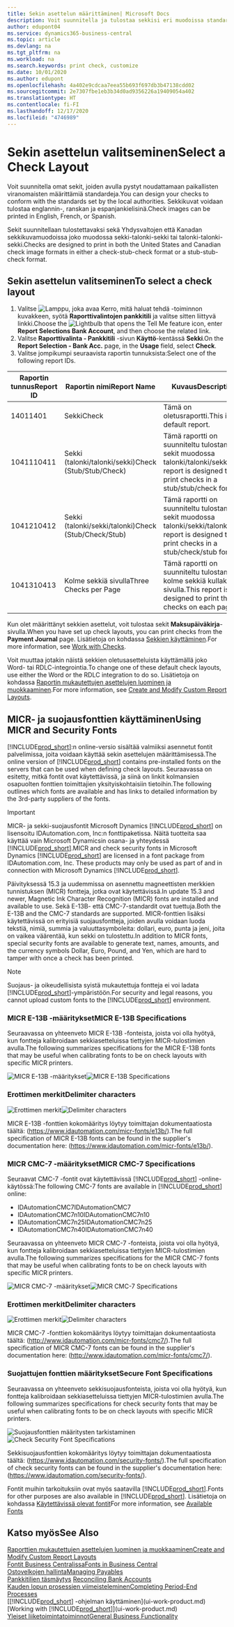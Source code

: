 ```yaml
---
title: Sekin asettelun määrittäminen| Microsoft Docs
description: Voit suunnitella ja tulostaa sekkisi eri muodoissa standardinmukaisia vaatimuksia noudattaen.
author: edupont04
ms.service: dynamics365-business-central
ms.topic: article
ms.devlang: na
ms.tgt_pltfrm: na
ms.workload: na
ms.search.keywords: print check, customize
ms.date: 10/01/2020
ms.author: edupont
ms.openlocfilehash: 4a402e9cdcaa7eea55b693f697db3b47138cdd02
ms.sourcegitcommit: 2e7307fbe1eb3b34d0ad9356226a19409054a402
ms.translationtype: HT
ms.contentlocale: fi-FI
ms.lasthandoff: 12/17/2020
ms.locfileid: "4746989"
---
```

# <a name="select-a-check-layout"></a><span data-ttu-id="11d8f-103">Sekin asettelun valitseminen</span><span class="sxs-lookup"><span data-stu-id="11d8f-103">Select a Check Layout</span></span>
<span data-ttu-id="11d8f-104">Voit suunnitella omat sekit, joiden avulla pystyt noudattamaan paikallisten viranomaisten määrittämiä standardeja.</span><span class="sxs-lookup"><span data-stu-id="11d8f-104">You can design your checks to conform with the standards set by the local authorities.</span></span> <span data-ttu-id="11d8f-105">Sekkikuvat voidaan tulostaa englannin-, ranskan ja espanjankielisinä.</span><span class="sxs-lookup"><span data-stu-id="11d8f-105">Check images can be printed in English, French, or Spanish.</span></span>

<span data-ttu-id="11d8f-106">Sekit suunnitellaan tulostettavaksi sekä Yhdysvaltojen että Kanadan sekkikuvamuodoissa joko muodossa sekki-talonki-sekki tai talonki-talonki-sekki.</span><span class="sxs-lookup"><span data-stu-id="11d8f-106">Checks are designed to print in both the United States and Canadian check image formats in either a check-stub-check format or a stub-stub-check format.</span></span>

## <a name="to-select-a-check-layout"></a><span data-ttu-id="11d8f-107">Sekin asettelun valitseminen</span><span class="sxs-lookup"><span data-stu-id="11d8f-107">To select a check layout</span></span>
1. <span data-ttu-id="11d8f-108">Valitse ![Lamppu, joka avaa Kerro, mitä haluat tehdä -toiminnon](media/ui-search/search_small.png "Kerro, mitä haluat tehdä") kuvakkeen, syötä **Raporttivalintojen pankkitili** ja valitse sitten liittyvä linkki.</span><span class="sxs-lookup"><span data-stu-id="11d8f-108">Choose the ![Lightbulb that opens the Tell Me feature](media/ui-search/search_small.png "Tell me what you want to do") icon, enter **Report Selections Bank Account**, and then choose the related link.</span></span>
2. <span data-ttu-id="11d8f-109">Valitse **Raporttivalinta - Pankkitili** -sivun **Käyttö**-kentässä **Sekki**.</span><span class="sxs-lookup"><span data-stu-id="11d8f-109">On the **Report Selection - Bank Acc.** page, in the **Usage** field, select **Check**.</span></span>
3. <span data-ttu-id="11d8f-110">Valitse jompikumpi seuraavista raportin tunnuksista:</span><span class="sxs-lookup"><span data-stu-id="11d8f-110">Select one of the following report IDs.</span></span>

| <span data-ttu-id="11d8f-111">Raportin tunnus</span><span class="sxs-lookup"><span data-stu-id="11d8f-111">Report ID</span></span> | <span data-ttu-id="11d8f-112">Raportin nimi</span><span class="sxs-lookup"><span data-stu-id="11d8f-112">Report Name</span></span> | <span data-ttu-id="11d8f-113">Kuvaus</span><span class="sxs-lookup"><span data-stu-id="11d8f-113">Description</span></span> |
| --- | --- | --- |
| <span data-ttu-id="11d8f-114">1401</span><span class="sxs-lookup"><span data-stu-id="11d8f-114">1401</span></span> |<span data-ttu-id="11d8f-115">Sekki</span><span class="sxs-lookup"><span data-stu-id="11d8f-115">Check</span></span> |<span data-ttu-id="11d8f-116">Tämä on oletusraportti.</span><span class="sxs-lookup"><span data-stu-id="11d8f-116">This is the default report.</span></span> |
| <span data-ttu-id="11d8f-117">10411</span><span class="sxs-lookup"><span data-stu-id="11d8f-117">10411</span></span> |<span data-ttu-id="11d8f-118">Sekki (talonki/talonki/sekki)</span><span class="sxs-lookup"><span data-stu-id="11d8f-118">Check (Stub/Stub/Check)</span></span> |<span data-ttu-id="11d8f-119">Tämä raportti on suunniteltu tulostamaan sekit muodossa talonki/talonki/sekki.</span><span class="sxs-lookup"><span data-stu-id="11d8f-119">This report is designed to print checks in a stub/stub/check format.</span></span> |
| <span data-ttu-id="11d8f-120">10412</span><span class="sxs-lookup"><span data-stu-id="11d8f-120">10412</span></span> |<span data-ttu-id="11d8f-121">Sekki (talonki/sekki/talonki)</span><span class="sxs-lookup"><span data-stu-id="11d8f-121">Check (Stub/Check/Stub)</span></span> |<span data-ttu-id="11d8f-122">Tämä raportti on suunniteltu tulostamaan sekit muodossa talonki/sekki/talonki.</span><span class="sxs-lookup"><span data-stu-id="11d8f-122">This report is designed to print checks in a stub/check/stub format.</span></span> |
| <span data-ttu-id="11d8f-123">10413</span><span class="sxs-lookup"><span data-stu-id="11d8f-123">10413</span></span> |<span data-ttu-id="11d8f-124">Kolme sekkiä sivulla</span><span class="sxs-lookup"><span data-stu-id="11d8f-124">Three Checks per Page</span></span> |<span data-ttu-id="11d8f-125">Tämä raportti on suunniteltu tulostamaan kolme sekkiä kullakin sivulla.</span><span class="sxs-lookup"><span data-stu-id="11d8f-125">This report is designed to print three checks on each page.</span></span> |

<span data-ttu-id="11d8f-126">Kun olet määrittänyt sekkien asettelut, voit tulostaa sekit **Maksupäiväkirja**-sivulla.</span><span class="sxs-lookup"><span data-stu-id="11d8f-126">When you have set up check layouts, you can print checks from the **Payment Journal** page.</span></span> <span data-ttu-id="11d8f-127">Lisätietoja on kohdassa [Sekkien käyttäminen](payables-how-work-checks.md).</span><span class="sxs-lookup"><span data-stu-id="11d8f-127">For more information, see [Work with Checks](payables-how-work-checks.md).</span></span>

<span data-ttu-id="11d8f-128">Voit muuttaa jotakin näistä sekkien oletusasetteluista käyttämällä joko Word- tai RDLC-integrointia.</span><span class="sxs-lookup"><span data-stu-id="11d8f-128">To change one of these default check layouts, use either the Word or the RDLC integration to do so.</span></span> <span data-ttu-id="11d8f-129">Lisätietoja on kohdassa [Raportin mukautettujen asettelujen luominen ja muokkaaminen](ui-how-create-custom-report-layout.md).</span><span class="sxs-lookup"><span data-stu-id="11d8f-129">For more information, see [Create and Modify Custom Report Layouts](ui-how-create-custom-report-layout.md).</span></span>

## <a name="using-micr-and-security-fonts"></a><span data-ttu-id="11d8f-130">MICR- ja suojausfonttien käyttäminen</span><span class="sxs-lookup"><span data-stu-id="11d8f-130">Using MICR and Security Fonts</span></span>
<span data-ttu-id="11d8f-131">[!INCLUDE[prod_short](includes/prod_short.md)]:n online-versio sisältää valmiiksi asennetut fontit palvelimissa, joita voidaan käyttää sekin asettelujen määrittämisessä.</span><span class="sxs-lookup"><span data-stu-id="11d8f-131">The online version of [!INCLUDE[prod_short](includes/prod_short.md)] contains pre-installed fonts on the servers that can be used when defining check layouts.</span></span> <span data-ttu-id="11d8f-132">Seuraavassa on esitetty, mitkä fontit ovat käytettävissä, ja siinä on linkit kolmansien osapuolten fonttien toimittajien yksityiskohtaisiin tietoihin.</span><span class="sxs-lookup"><span data-stu-id="11d8f-132">The following outlines which fonts are available and has links to detailed information by the 3rd-party suppliers of the fonts.</span></span>

> [!Important]
> <span data-ttu-id="11d8f-133">MICR- ja sekki-suojausfontit Microsoft Dynamics [!INCLUDE[prod_short](includes/prod_short.md)] on lisensoitu IDAutomation.com, Inc:n fonttipaketissa. Näitä tuotteita saa käyttää vain Microsoft Dynamicsin osana- ja yhteydessä [!INCLUDE[prod_short](includes/prod_short.md)].</span><span class="sxs-lookup"><span data-stu-id="11d8f-133">MICR and check security fonts in Microsoft Dynamics [!INCLUDE[prod_short](includes/prod_short.md)] are licensed in a font package from IDAutomation.com, Inc. These products may only be used as part of and in connection with Microsoft Dynamics [!INCLUDE[prod_short](includes/prod_short.md)].</span></span>

<span data-ttu-id="11d8f-134">Päivityksessä 15.3 ja uudemmissa on asennettu magneettisten merkkien tunnistuksen (MICR) fontteja, jotka ovat käytettävissä.</span><span class="sxs-lookup"><span data-stu-id="11d8f-134">In update 15.3 and newer, Magnetic Ink Character Recognition (MICR) fonts are installed and available to use.</span></span> <span data-ttu-id="11d8f-135">Sekä E-13B- että CMC-7-standardit ovat tuettuja.</span><span class="sxs-lookup"><span data-stu-id="11d8f-135">Both the E-13B and the CMC-7 standards are supported.</span></span> <span data-ttu-id="11d8f-136">MICR-fonttien lisäksi käytettävissä on erityisiä suojausfontteja, joiden avulla voidaan luoda tekstiä, nimiä, summia ja valuuttasymboleita: dollari, euro, punta ja jeni, joita on vaikea väärentää, kun sekki on tulostettu.</span><span class="sxs-lookup"><span data-stu-id="11d8f-136">In addition to MICR fonts, special security fonts are available to generate text, names, amounts, and the currency symbols Dollar, Euro, Pound, and Yen, which are hard to tamper with once a check has been printed.</span></span>

> [!NOTE]
> <span data-ttu-id="11d8f-137">Suojaus- ja oikeudellisista syistä mukautettuja fontteja ei voi ladata [!INCLUDE[prod_short](includes/prod_short.md)]-ympäristöön.</span><span class="sxs-lookup"><span data-stu-id="11d8f-137">For security and legal reasons, you cannot upload custom fonts to the [!INCLUDE[prod_short](includes/prod_short.md)] environment.</span></span>

### <a name="micr-e-13b-specifications"></a><span data-ttu-id="11d8f-138">MICR E-13B -määritykset</span><span class="sxs-lookup"><span data-stu-id="11d8f-138">MICR E-13B Specifications</span></span>
<span data-ttu-id="11d8f-139">Seuraavassa on yhteenveto MICR E-13B -fonteista, joista voi olla hyötyä, kun fontteja kalibroidaan sekkiasetteluissa tiettyjen MICR-tulostimien avulla.</span><span class="sxs-lookup"><span data-stu-id="11d8f-139">The following summarizes specifications for the MICR E-13B fonts that may be useful when calibrating fonts to be on check layouts with specific MICR printers.</span></span>

<span data-ttu-id="11d8f-140">![MICR E-13B -määritykset](media/font_MICR_E-13B_Specifications.png "MICR E-13B -määritykset")</span><span class="sxs-lookup"><span data-stu-id="11d8f-140">![MICR E-13B Specifications](media/font_MICR_E-13B_Specifications.png "MICR E-13B Specifications")</span></span>

### <a name="delimiter-characters"></a><span data-ttu-id="11d8f-141">Erottimen merkit</span><span class="sxs-lookup"><span data-stu-id="11d8f-141">Delimiter characters</span></span>
<span data-ttu-id="11d8f-142">![Erottimen merkit](media/font-micr-letters.png "Erottimen merkit")</span><span class="sxs-lookup"><span data-stu-id="11d8f-142">![Delimiter characters](media/font-micr-letters.png "Delimiter characters")</span></span>

<span data-ttu-id="11d8f-143">MICR E-13B -fonttien kokomääritys löytyy toimittajan dokumentaatiosta täältä: (https://www.idautomation.com/micr-fonts/e13b/).</span><span class="sxs-lookup"><span data-stu-id="11d8f-143">The full specification of MICR E-13B fonts can be found in the supplier's documentation here: (https://www.idautomation.com/micr-fonts/e13b/).</span></span>

### <a name="micr-cmc-7-specifications"></a><span data-ttu-id="11d8f-144">MICR CMC-7 -määritykset</span><span class="sxs-lookup"><span data-stu-id="11d8f-144">MICR CMC-7 Specifications</span></span>
<span data-ttu-id="11d8f-145">Seuraavat CMC-7 -fontit ovat käytettävissä [!INCLUDE[prod_short](includes/prod_short.md)] -online-käytössä:</span><span class="sxs-lookup"><span data-stu-id="11d8f-145">The following CMC-7 fonts are available in [!INCLUDE[prod_short](includes/prod_short.md)] online:</span></span>

- <span data-ttu-id="11d8f-146">IDAutomationCMC7</span><span class="sxs-lookup"><span data-stu-id="11d8f-146">IDAutomationCMC7</span></span>
- <span data-ttu-id="11d8f-147">IDAutomationCMC7n10</span><span class="sxs-lookup"><span data-stu-id="11d8f-147">IDAutomationCMC7n10</span></span>
- <span data-ttu-id="11d8f-148">IDAutomationCMC7n25</span><span class="sxs-lookup"><span data-stu-id="11d8f-148">IDAutomationCMC7n25</span></span>
-   <span data-ttu-id="11d8f-149">IDAutomationCMC7n40</span><span class="sxs-lookup"><span data-stu-id="11d8f-149">IDAutomationCMC7n40</span></span>

<span data-ttu-id="11d8f-150">Seuraavassa on yhteenveto MICR CMC-7 -fonteista, joista voi olla hyötyä, kun fontteja kalibroidaan sekkiasetteluissa tiettyjen MICR-tulostimien avulla.</span><span class="sxs-lookup"><span data-stu-id="11d8f-150">The following summarizes specifications for the MICR CMC-7 fonts that may be useful when calibrating fonts to be on check layouts with specific MICR printers.</span></span>

<span data-ttu-id="11d8f-151">![MICR CMC-7 -määritykset](media/font_MICR_CMC-7_Specifications.png "MICR CMC-7 -määritykset")</span><span class="sxs-lookup"><span data-stu-id="11d8f-151">![MICR CMC-7 Specifications](media/font_MICR_CMC-7_Specifications.png "MICR CMC-7 Specifications")</span></span>

### <a name="delimiter-characters"></a><span data-ttu-id="11d8f-152">Erottimen merkit</span><span class="sxs-lookup"><span data-stu-id="11d8f-152">Delimiter characters</span></span>
<span data-ttu-id="11d8f-153">![Erottimen merkit](media/font-cmc7-letters.png "Erottimen merkit")</span><span class="sxs-lookup"><span data-stu-id="11d8f-153">![Delimiter characters](media/font-cmc7-letters.png "Delimiter characters")</span></span>

<span data-ttu-id="11d8f-154">MICR CMC-7 -fonttien kokomääritys löytyy toimittajan dokumentaatiosta täältä: (http://www.idautomation.com/micr-fonts/cmc7/).</span><span class="sxs-lookup"><span data-stu-id="11d8f-154">The full specification of MICR CMC-7 fonts can be found in the supplier's documentation here: (http://www.idautomation.com/micr-fonts/cmc7/).</span></span>

### <a name="secure-font-specifications"></a><span data-ttu-id="11d8f-155">Suojattujen fonttien määritykset</span><span class="sxs-lookup"><span data-stu-id="11d8f-155">Secure Font Specifications</span></span>
<span data-ttu-id="11d8f-156">Seuraavassa on yhteenveto sekkisuojausfonteista, joista voi olla hyötyä, kun fontteja kalibroidaan sekkiasetteluissa tiettyjen MICR-tulostimien avulla.</span><span class="sxs-lookup"><span data-stu-id="11d8f-156">The following summarizes specifications for check security fonts that may be useful when calibrating fonts to be on check layouts with specific MICR printers.</span></span>

<span data-ttu-id="11d8f-157">![Suojausfonttien määritysten tarkistaminen](media/font_check-security-font_Specifications.png "Suojausfonttien määritysten tarkistaminen")</span><span class="sxs-lookup"><span data-stu-id="11d8f-157">![Check Security Font Specifications](media/font_check-security-font_Specifications.png "Check Security Font Specifications")</span></span>

<span data-ttu-id="11d8f-158">Sekkisuojausfonttien kokomääritys löytyy toimittajan dokumentaatiosta täältä: (https://www.idautomation.com/security-fonts/).</span><span class="sxs-lookup"><span data-stu-id="11d8f-158">The full specification of check security fonts can be found in the supplier's documentation here: (https://www.idautomation.com/security-fonts/).</span></span>

<span data-ttu-id="11d8f-159">Fontit muihin tarkoituksiin ovat myös saatavilla [!INCLUDE[prod_short](includes/prod_short.md)].</span><span class="sxs-lookup"><span data-stu-id="11d8f-159">Fonts for other purposes are also available in [!INCLUDE[prod_short](includes/prod_short.md)].</span></span> <span data-ttu-id="11d8f-160">Lisätietoja on kohdassa [Käytettävissä olevat fontit](ui-fonts.md)</span><span class="sxs-lookup"><span data-stu-id="11d8f-160">For more information, see [Available Fonts](ui-fonts.md)</span></span>

## <a name="see-also"></a><span data-ttu-id="11d8f-161">Katso myös</span><span class="sxs-lookup"><span data-stu-id="11d8f-161">See Also</span></span>
[<span data-ttu-id="11d8f-162">Raporttien mukautettujen asettelujen luominen ja muokkaaminen</span><span class="sxs-lookup"><span data-stu-id="11d8f-162">Create and Modify Custom Report Layouts</span></span>](ui-how-create-custom-report-layout.md)  
[<span data-ttu-id="11d8f-163">Fontit Business Centralissa</span><span class="sxs-lookup"><span data-stu-id="11d8f-163">Fonts in Business Central</span></span>](ui-fonts.md)  
[<span data-ttu-id="11d8f-164">Ostovelkojen hallinta</span><span class="sxs-lookup"><span data-stu-id="11d8f-164">Managing Payables</span></span>](payables-manage-payables.md)  
<span data-ttu-id="11d8f-165">[Pankkitilien täsmäytys](bank-manage-bank-accounts.md) </span><span class="sxs-lookup"><span data-stu-id="11d8f-165">[Reconciling Bank Accounts](bank-manage-bank-accounts.md) </span></span>  
[<span data-ttu-id="11d8f-166">Kauden lopun prosessien viimeisteleminen</span><span class="sxs-lookup"><span data-stu-id="11d8f-166">Completing Period-End Processes</span></span>](year-how-complete-period-end-processes.md)  
<span data-ttu-id="11d8f-167">[[!INCLUDE[prod_short](includes/prod_short.md)] -ohjelman käyttäminen](ui-work-product.md)</span><span class="sxs-lookup"><span data-stu-id="11d8f-167">[Working with [!INCLUDE[prod_short](includes/prod_short.md)]](ui-work-product.md)</span></span>  
[<span data-ttu-id="11d8f-168">Yleiset liiketoimintatoiminnot</span><span class="sxs-lookup"><span data-stu-id="11d8f-168">General Business Functionality</span></span>](ui-across-business-areas.md)
